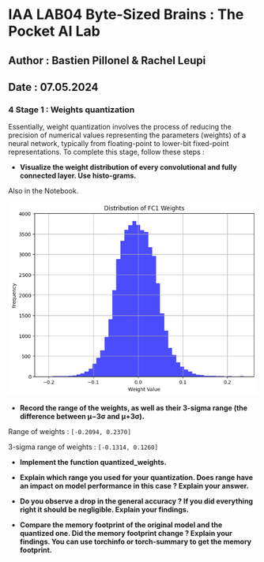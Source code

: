 # IAA LAB04 Byte-Sized Brains : The Pocket AI Lab
## Author : Bastien Pillonel & Rachel Leupi
## Date : 07.05.2024


### 4 Stage 1 : Weights quantization

Essentially, weight quantization involves the process of reducing the precision of numerical values representing the parameters (weights) of a neural network, typically from floating-point to lower-bit fixed-point representations. To complete this stage, follow these steps :

- **Visualize the weight distribution of every convolutional and fully connected layer. Use histo-grams.**

Also in the Notebook.

![](images/histogram_stage1.png)

- **Record the range of the weights, as well as their 3-sigma range (the difference between μ−3σ and μ+3σ).**

Range of weights : `[-0.2094, 0.2370]`

3-sigma range of weights : `[-0.1314, 0.1260]`


- **Implement the function quantized_weights.**

- **Explain which range you used for your quantization. Does range have an impact on model performance in this case ? Explain your answer.**

- **Do you observe a drop in the general accuracy ? If you did everything right it should be negligible. Explain your findings.**

- **Compare the memory footprint of the original model and the quantized one. Did the memory footprint change ? Explain your findings. You can use torchinfo or torch-summary to get the memory footprint.**